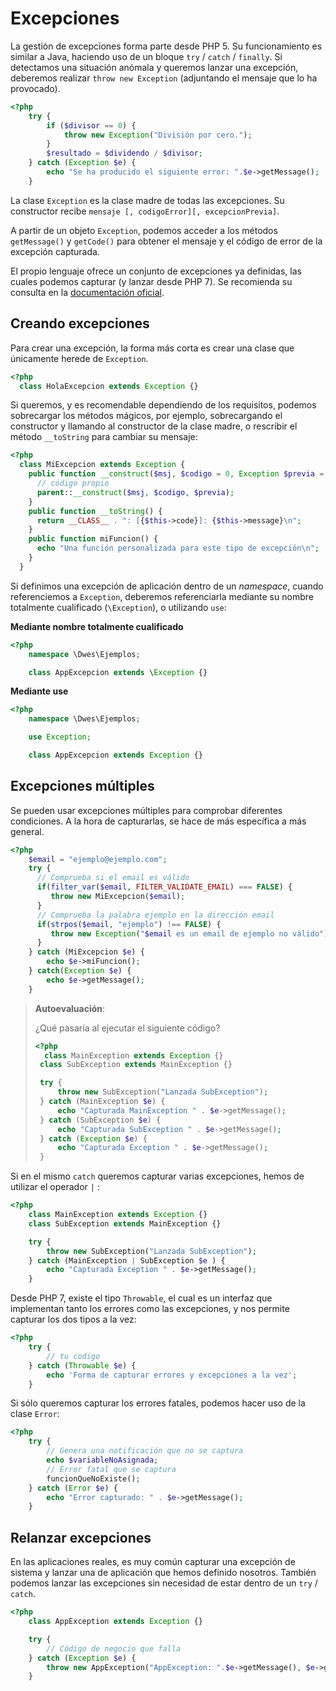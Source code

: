 # Excepciones

La gestión de excepciones forma parte desde PHP 5. Su funcionamiento es similar a Java, haciendo uso de un bloque `try` / `catch` / `finally`. Si detectamos una situación anómala y queremos lanzar una excepción, deberemos realizar `throw new Exception` (adjuntando el mensaje que lo ha provocado).

```php
<?php
    try {
        if ($divisor == 0) {
            throw new Exception("División por cero.");
        }
        $resultado = $dividendo / $divisor;
    } catch (Exception $e) {
        echo "Se ha producido el siguiente error: ".$e->getMessage();
    }
```

La clase `Exception` es la clase madre de todas las excepciones. Su constructor recibe `mensaje [, codigoError][, excepcionPrevia]`.

A partir de un objeto `Exception`, podemos acceder a los métodos `getMessage()` y `getCode()` para obtener el mensaje y el código de error de la excepción capturada.

El propio lenguaje ofrece un conjunto de excepciones ya definidas, las cuales podemos capturar (y lanzar desde PHP 7). Se recomienda su consulta en la [documentación oficial](https://www.php.net/manual/es/class.exception.php).

## Creando excepciones

Para crear una excepción, la forma más corta es crear una clase que únicamente herede de `Exception`.

```php
<?php
  class HolaExcepcion extends Exception {}
```

Si queremos, y es recomendable dependiendo de los requisitos, podemos sobrecargar los métodos mágicos, por ejemplo, sobrecargando el constructor y llamando al constructor de la clase madre, o rescribir el método `__toString` para cambiar su mensaje:

```php
<?php
  class MiExcepcion extends Exception {
    public function __construct($msj, $codigo = 0, Exception $previa = null) {
      // código propio
      parent::__construct($msj, $codigo, $previa);
    }
    public function __toString() {
      return __CLASS__ . ": [{$this->code}]: {$this->message}\n";
    }
    public function miFuncion() {
      echo "Una función personalizada para este tipo de excepción\n";
    }
  }
```

Si definimos una excepción de aplicación dentro de un *namespace*, cuando referenciemos a `Exception`, deberemos referenciarla mediante su nombre totalmente cualificado (`\Exception`), o utilizando `use`:

**Mediante nombre totalmente cualificado**

```php
<?php
    namespace \Dwes\Ejemplos;

    class AppExcepcion extends \Exception {}
```

**Mediante use**

```php
<?php
    namespace \Dwes\Ejemplos;

    use Exception;

    class AppExcepcion extends Exception {}
```

## Excepciones múltiples

Se pueden usar excepciones múltiples para comprobar diferentes condiciones. A la hora de capturarlas, se hace de más específica a más general.

```php
<?php
    $email = "ejemplo@ejemplo.com";
    try {
      // Comprueba si el email es válido
      if(filter_var($email, FILTER_VALIDATE_EMAIL) === FALSE) {
         throw new MiExcepcion($email);
      }
      // Comprueba la palabra ejemplo en la dirección email
      if(strpos($email, "ejemplo") !== FALSE) {
         throw new Exception("$email es un email de ejemplo no válido");
      }
    } catch (MiExcepcion $e) {
        echo $e->miFuncion();
    } catch(Exception $e) {
        echo $e->getMessage();
    }
```

> **Autoevaluación**:
>
> ¿Qué pasaría al ejecutar el siguiente código?
>
> ```php
> <?php 
> 	class MainException extends Exception {}
>  class SubException extends MainException {}
> 
>  try {
>      throw new SubException("Lanzada SubException");
>  } catch (MainException $e) {
>      echo "Capturada MainException " . $e->getMessage();
>  } catch (SubException $e) {
>      echo "Capturada SubException " . $e->getMessage();
>  } catch (Exception $e) {
>      echo "Capturada Exception " . $e->getMessage();
>  }
> ```

Si en el mismo `catch` queremos capturar varias excepciones, hemos de utilizar el operador `|` :

```php
<?php
    class MainException extends Exception {}
    class SubException extends MainException {}

    try {
        throw new SubException("Lanzada SubException");
    } catch (MainException | SubException $e ) {
        echo "Capturada Exception " . $e->getMessage();
    }
```

Desde PHP 7, existe el tipo `Throwable`, el cual es un interfaz que implementan tanto los errores como las excepciones, y nos permite capturar los dos tipos a la vez:

```php
<?php
    try {
        // tu codigo
    } catch (Throwable $e) {
        echo 'Forma de capturar errores y excepciones a la vez';
    }
```

Si sólo queremos capturar los errores fatales, podemos hacer uso de la clase `Error`:

```php
<?php
    try {
        // Genera una notificación que no se captura
        echo $variableNoAsignada;
        // Error fatal que se captura
        funcionQueNoExiste();
    } catch (Error $e) {
        echo "Error capturado: " . $e->getMessage();
    }
```

## Relanzar excepciones

En las aplicaciones reales, es muy común capturar una excepción de sistema y lanzar una de aplicación que hemos definido nosotros. También podemos lanzar las excepciones sin necesidad de estar dentro de un `try` / `catch`.

```php
<?php
    class AppException extends Exception {}

    try {
        // Código de negocio que falla
    } catch (Exception $e) {
        throw new AppException("AppException: ".$e->getMessage(), $e->getCode(), $e);
    }
```

